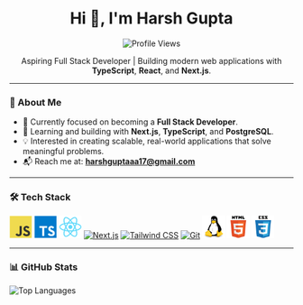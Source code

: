 <h1 align="center">Hi 👋, I'm Harsh Gupta</h1>
<p align="center">
  <img src="https://komarev.com/ghpvc/?username=Harsh-uu&label=Profile%20views&color=0e75b6&style=flat" alt="Profile Views" />
</p>

<p align="center">
  Aspiring Full Stack Developer | Building modern web applications with <strong>TypeScript</strong>, <strong>React</strong>, and <strong>Next.js</strong>.
</p>

---

### 🚀 About Me

- 🎯 Currently focused on becoming a **Full Stack Developer**.
- 🧠 Learning and building with **Next.js**, **TypeScript**, and **PostgreSQL**.
- 💡 Interested in creating scalable, real-world applications that solve meaningful problems.
- 📬 Reach me at: **harshguptaaa17@gmail.com**

---

### 🛠️ Tech Stack

<p align="left">
  <a href="https://developer.mozilla.org/en-US/docs/Web/JavaScript"><img src="https://raw.githubusercontent.com/devicons/devicon/master/icons/javascript/javascript-original.svg" alt="JavaScript" width="40" height="40"/></a>
  <a href="https://www.typescriptlang.org/"><img src="https://raw.githubusercontent.com/devicons/devicon/master/icons/typescript/typescript-original.svg" alt="TypeScript" width="40" height="40"/></a>
  <a href="https://reactjs.org/"><img src="https://raw.githubusercontent.com/devicons/devicon/master/icons/react/react-original.svg" alt="React" width="40" height="40"/></a>
  <a href="https://nextjs.org/"><img src="https://cdn.worldvectorlogo.com/logos/nextjs-2.svg" alt="Next.js" width="40" height="40"/></a>
  <a href="https://tailwindcss.com/"><img src="https://www.vectorlogo.zone/logos/tailwindcss/tailwindcss-icon.svg" alt="Tailwind CSS" width="40" height="40"/></a>
  <a href="https://git-scm.com/"><img src="https://www.vectorlogo.zone/logos/git-scm/git-scm-icon.svg" alt="Git" width="40" height="40"/></a>
  <a href="https://www.linux.org/"><img src="https://raw.githubusercontent.com/devicons/devicon/master/icons/linux/linux-original.svg" alt="Linux" width="40" height="40"/></a>
  <a href="https://www.w3.org/html/"><img src="https://raw.githubusercontent.com/devicons/devicon/master/icons/html5/html5-original-wordmark.svg" alt="HTML5" width="40" height="40"/></a>
  <a href="https://www.w3schools.com/css/"><img src="https://raw.githubusercontent.com/devicons/devicon/master/icons/css3/css3-original-wordmark.svg" alt="CSS3" width="40" height="40"/></a>
</p>

---

### 📊 GitHub Stats

<p align="left">
  <img src="https://github-readme-stats.vercel.app/api/top-langs/?username=Harsh-uu&layout=compact&theme=default" alt="Top Languages" />
</p>

